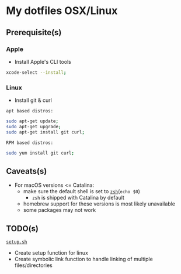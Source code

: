 # My dotfiles OSX/Linux

## Prerequisite(s)
### Apple

  * Install Apple's CLI tools

```sh
xcode-select --install;
```

### Linux

  * Install git & curl

`apt based distros:`

```sh 
sudo apt-get update;
sudo apt-get upgrade; 
sudo apt-get install git curl;
```

`RPM based distros:`

```sh
sudo yum install git curl;
```

## Caveats(s)
  * For macOS versions <= Catalina:
    * make sure the default shell is set to [`zsh`](https://github.com/ohmyzsh/ohmyzsh/wiki/Installing-ZSH)(`echo $0`)
	  * `zsh` is shipped with Catalina by default
    * homebrew support for these versions is most likely unavailable
    * some packages may not work

## TODO(s)
[`setup.sh`](./setup.sh)
  * Create setup function for linux
  * Create symbolic link function to handle linking of multiple files/directories

